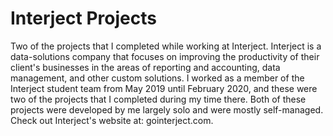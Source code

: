 # Interject Projects

Two of the projects that I completed while working at Interject. Interject is a data-solutions company that focuses on improving the productivity of their client's businesses in the areas of reporting and accounting, data management, and other custom solutions. I worked as a member of the Interject student team from May 2019 until February 2020, and these were two of the projects that I completed during my time there. Both of these projects were developed by me largely solo and were mostly self-managed. Check out Interject's website at: gointerject.com.
